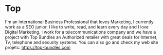 # Top
I'm an International Business Professional that loves Marketing, I currently work as a SEO junior, I like to write, read, and learn every day and I love Digital Marketing. I work for a telecommunications company and we have a project with Top Bundles an Authorized retailer with great deals for Internet, Tv, telephone and security systems. You can also go and check my web site projetc: https://top-bundles.com
